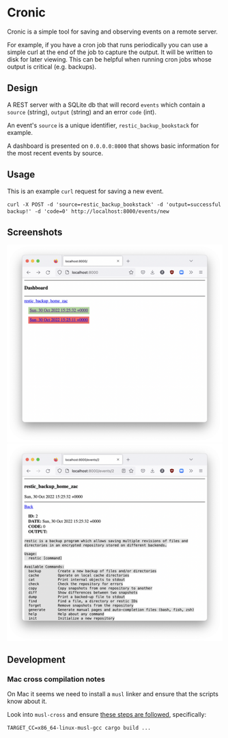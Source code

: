 # Cronic

Cronic is a simple tool for saving and observing events on a remote server.

For example, if you have a cron job that runs periodically you can use a simple curl at the end of the job to capture the output.
It will be written to disk for later viewing. 
This can be helpful when running cron jobs whose output is critical (e.g. backups).

## Design

A REST server with a SQLite db that will record `events` which contain a `source` (string), `output` (string) and an error `code` (int).

An event's `source` is a unique identifier, `restic_backup_bookstack` for example.

A dashboard is presented on `0.0.0.0:8000` that shows basic information for the most recent events by source.

## Usage

This is an example `curl` request for saving a new event.

```
curl -X POST -d 'source=restic_backup_bookstack' -d 'output=successful backup!' -d 'code=0' http://localhost:8000/events/new
```

## Screenshots

![](./content/dashboard.png)
![](./content/event.png)

## Development

### Mac cross compilation notes

On Mac it seems we need to install a `musl` linker and ensure that the scripts know about it.

Look into `musl-cross` and ensure [these steps are followed](https://github.com/rust-lang/backtrace-rs/issues/34), specifically:

```
TARGET_CC=x86_64-linux-musl-gcc cargo build ...
```

